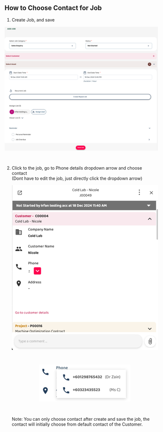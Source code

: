 ## How to Choose Contact for Job

1. Create Job, and save<br>

  <p align="center">
       <img src="img2/How_to_Choose_Contact_for_Job_NewStep_1.png" alt="Choose_Contact_for_Job">
     </p><br>

2. Click to the job, go to Phone details dropdown arrow and choose contact<br>
   (Dont have to edit the job, just directly click the dropdown arrow)<br>

   <p align="center">
       <img src="img2/How_to_Choose_Contact_for_Job_NewStep_2.png" alt="Choose_Contact_for_Job">
     </p><br>

     <p align="center">
       <img src="img2/How_to_Choose_Contact_for_Job_NewStep_3.png" alt="Choose_Contact_for_Job">
     </p><br>

   Note:
   You can only choose contact after create and save the job, the contact will initially choose from default contact of the Customer.
